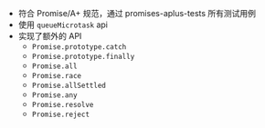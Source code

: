 - 符合 Promise/A+ 规范，通过 promises-aplus-tests 所有测试用例
- 使用 `queueMicrotask` api
- 实现了额外的 API
  - `Promise.prototype.catch`
  - `Promise.prototype.finally`
  - `Promise.all`
  - `Promise.race`
  - `Promise.allSettled`
  - `Promise.any`
  - `Promise.resolve`
  - `Promise.reject`
